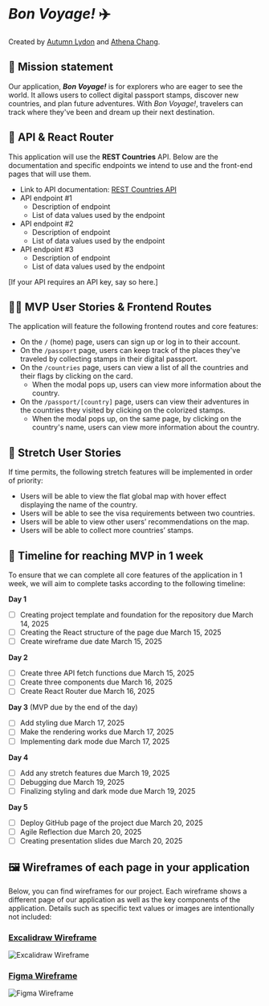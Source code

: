 # ***Bon Voyage!*** ✈️

Created by [Autumn Lydon](https://github.com/autumnlydon) and [Athena Chang](https://github.com/AthenaC).

## 🚀 Mission statement

Our application, ***Bon Voyage!*** is for explorers who are eager to see the world. It allows users to collect digital passport stamps, discover new countries, and plan future adventures. With *Bon Voyage!*, travelers can track where they've been and dream up their next destination.

## 👾 API & React Router

This application will use the **REST Countries** API. Below are the documentation and specific endpoints we intend to use and the front-end pages that will use them.

- Link to API documentation: [REST Countries API](https://restcountries.com/)
- API endpoint #1
  - Description of endpoint
  - List of data values used by the endpoint
- API endpoint #2
  - Description of endpoint
  - List of data values used by the endpoint
- API endpoint #3
  - Description of endpoint
  - List of data values used by the endpoint

[If your API requires an API key, say so here.]

## 👩‍💻 MVP User Stories & Frontend Routes

The application will feature the following frontend routes and core features:

* On the `/` (home) page, users can sign up or log in to their account.
* On the `/passport` page, users can keep track of the places they've traveled by collecting stamps in their digital passport.
* On the `/countries` page, users can view a list of all the countries and their flags by clicking on the card.
  * When the modal pops up, users can view more information about the country.
* On the `/passport/[country]` page, users can view their adventures in the countries they visited by clicking on the colorized stamps.
  * When the modal pops up, on the same page, by clicking on the country's name, users can view more information about the country.

## 🤔 Stretch User Stories

If time permits, the following stretch features will be implemented in order of priority:

* Users will be able to view the flat global map with hover effect displaying the name of the country.
* Users will be able to see the visa requirements between two countries.
* Users will be able to view other users’ recommendations on the map.
* Users will be able to collect more countries’ stamps.

## 📆 Timeline for reaching MVP in 1 week

To ensure that we can complete all core features of the application in 1 week, we will aim to complete tasks according to the following timeline:

**Day 1**
- [ ] Creating project template and foundation for the repository due March 14, 2025
- [ ] Creating the React structure of the page due March 15, 2025
- [ ] Create wireframe due date March 15, 2025

**Day 2**
- [ ] Create three API fetch functions due March 15, 2025
- [ ] Create three components due March 16, 2025
- [ ] Create React Router due March 16, 2025

**Day 3** (MVP due by the end of the day)
- [ ] Add styling due March 17, 2025
- [ ] Make the rendering works due March 17, 2025
- [ ] Implementing dark mode due March 17, 2025

**Day 4**
- [ ] Add any stretch features due March 19, 2025
- [ ] Debugging due March 19, 2025
- [ ] Finalizing styling and dark mode due March 19, 2025

**Day 5**
- [ ] Deploy GitHub page of the project due March 20, 2025
- [ ] Agile Reflection due March 20, 2025
- [ ] Creating presentation slides due March 20, 2025

## 🖼️ Wireframes of each page in your application

Below, you can find wireframes for our project. Each wireframe shows a different page of our application as well as the key components of the application. Details such as specific text values or images are intentionally not included:

### [Excalidraw Wireframe](https://app.excalidraw.com/l/Q3Z0MQduNI/9cEVx7a1Ast)
![Excalidraw Wireframe](https://github.com/user-attachments/assets/ac1650a0-955e-41e7-a2a1-a2648f0b23c2)


### [Figma Wireframe](https://www.figma.com/design/BTh6vTzpz1k72PizFYyjRI/passport-app?node-id=0-1&t=yOxzkEW7VZZsdMz7-1)
![Figma Wireframe](https://github.com/user-attachments/assets/75f2119e-07f1-429c-8734-692434ca67c2)
